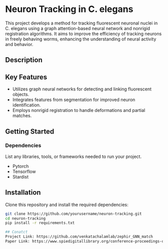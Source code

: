 # Neuron Tracking in C. elegans
This project develops a method for tracking fluorescent neuronal nuclei in C. elegans using a graph attention-based neural network and nonrigid registration algorithms. It aims to improve the efficiency of tracking neurons in freely behaving worms, enhancing the understanding of neural activity and behavior.

## Description

## Key Features
- Utilizes graph neural networks for detecting and linking fluorescent objects.
- Integrates features from segmentation for improved neuron identification.
- Employs nonrigid registration to handle deformations and partial matches.
## Getting Started

### Dependencies

List any libraries, tools, or frameworks needed to run your project.

- Pytorch
- Tensorflow
- Stardist

## Installation
Clone this repository and install the required dependencies:

```bash
git clone https://github.com/yourusername/neuron-tracking.git
cd neuron-tracking
pip install -r requirements.txt

## Conatct
Project Link: https://github.com/venkatachalamlab/zephir_GNN_match
Paper Link: https://www.spiedigitallibrary.org/conference-proceedings-of-spie/12857/128570H/Neuron-tracking-in-C-elegans-through-automated-anchor-neuron-localization/10.1117/12.3001982.full#_=_



